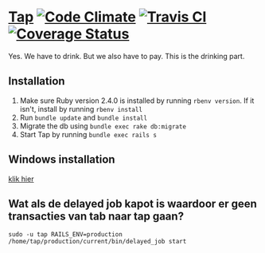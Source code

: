 # [Tap](https://zeus.ugent.be/tap) [![Code Climate](https://codeclimate.com/github/ZeusWPI/Tap/badges/gpa.svg)](https://codeclimate.com/github/ZeusWPI/Tap) [![Travis CI](https://travis-ci.org/ZeusWPI/Tap.svg)](https://travis-ci.org/ZeusWPI/Tap) [![Coverage Status](https://coveralls.io/repos/ZeusWPI/Tap/badge.svg?branch=master&service=github)](https://coveralls.io/github/ZeusWPI/Tap?branch=master)

Yes. We have to drink. But we also have to pay. This is the drinking part.

## Installation

1. Make sure Ruby version 2.4.0 is installed by running `rbenv version`. If it isn't, install by running `rbenv install`
2. Run `bundle update` and `bundle install`
3. Migrate the db using `bundle exec rake db:migrate`
4. Start Tap by running `bundle exec rails s`

## Windows installation

[klik hier](README_WINDOWS.md)

## Wat als de delayed job kapot is waardoor er geen transacties van tab naar tap gaan?

```
sudo -u tap RAILS_ENV=production /home/tap/production/current/bin/delayed_job start
```
